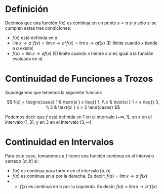 # Definición 
Decimos que una función $f$(x) es continua en un punto $x=a$ si y sólo si se cumplen estas tres condiciones:
- $f(x)$ está definida en $a$
- $\lim{x \to a⁻} f(x)= \lim{x \to a⁺} f(x)= \lim{x \to a}f(x)$ (El límite cuando $x$ tiende a $a$ existe)
- $f(a) = \lim{x \to a}f(x)$ (El límite cuando $x$ tiende a $a$ es igual a la función evaluada en $a$)

# Continuidad de Funciones a Trozos
Supongamos que tenemos la siguiente función:

$$
f(x) =
\begin{cases}
  1 & \text{si } x \leq{}  1, \\
  x & \text{si } 1 < x \leq{} 3, \\
  3 & \text{si } x > 3
\end{cases} 
$$

Podemos decir que $f$ está definida en 1 en el intervalo $(-\infty{}, 1]$, en x en el intervalo $(1,3]$, y en 3 en el intervalo $(3, \infty{})$

# Continuidad en Intervalos
Para este caso, tomaremos a $f$ como una función continua en el intervalo cerrado $[a,b]$ si:

- $f(x)$ es continua para todo $x$ en el intervalo $[a,b]$.
- $f(x)$ es continua en a por la derecha. Es decir: $f(a)= \lim{x \to{} a⁺} f(x)$
- - $f(x)$ es continua en b por la izquierda. Es decir: $f(a)= \lim{x \to{} b⁻} f(x)$

